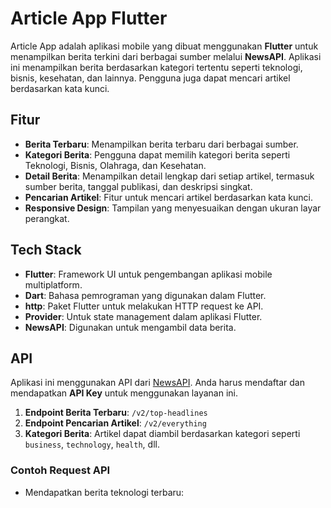 # Article App Flutter

Article App adalah aplikasi mobile yang dibuat menggunakan **Flutter** untuk menampilkan berita terkini dari berbagai sumber melalui **NewsAPI**. Aplikasi ini menampilkan berita berdasarkan kategori tertentu seperti teknologi, bisnis, kesehatan, dan lainnya. Pengguna juga dapat mencari artikel berdasarkan kata kunci.

## Fitur

- **Berita Terbaru**: Menampilkan berita terbaru dari berbagai sumber.
- **Kategori Berita**: Pengguna dapat memilih kategori berita seperti Teknologi, Bisnis, Olahraga, dan Kesehatan.
- **Detail Berita**: Menampilkan detail lengkap dari setiap artikel, termasuk sumber berita, tanggal publikasi, dan deskripsi singkat.
- **Pencarian Artikel**: Fitur untuk mencari artikel berdasarkan kata kunci.
- **Responsive Design**: Tampilan yang menyesuaikan dengan ukuran layar perangkat.

## Tech Stack

- **Flutter**: Framework UI untuk pengembangan aplikasi mobile multiplatform.
- **Dart**: Bahasa pemrograman yang digunakan dalam Flutter.
- **http**: Paket Flutter untuk melakukan HTTP request ke API.
- **Provider**: Untuk state management dalam aplikasi Flutter.
- **NewsAPI**: Digunakan untuk mengambil data berita.

## API

Aplikasi ini menggunakan API dari [NewsAPI](https://newsapi.org/). Anda harus mendaftar dan mendapatkan **API Key** untuk menggunakan layanan ini.

1. **Endpoint Berita Terbaru**: `/v2/top-headlines`
2. **Endpoint Pencarian Artikel**: `/v2/everything`
3. **Kategori Berita**: Artikel dapat diambil berdasarkan kategori seperti `business`, `technology`, `health`, dll.

### Contoh Request API

- Mendapatkan berita teknologi terbaru:
